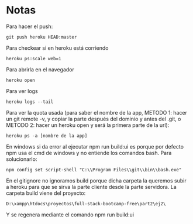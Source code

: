 # Notas

Para hacer el push:

    git push heroku HEAD:master

Para checkear si en heroku está corriendo

    heroku ps:scale web=1

Para abrirla en el navegador

    heroku open

Para ver logs

    heroku logs --tail

Para ver la quota usada (para saber el nombre de la app, METODO 1: hacer un git remote -v, y copiar la parte después del dominio y antes del .git, o METODO 2: hacer un heroku open y será la primera parte de la url):

    heroku ps -a [nombre de la app]

En windows si da error al ejecutar npm run build:ui es porque por defecto npm usa el cmd de windows y no entiende los comandos bash. Para solucionarlo:

    npm config set script-shell "C:\\Program Files\\git\\bin\\bash.exe"

En el gitignore no ignoramos build porque dicha carpeta la queremos subir a heroku para que se sirva la parte cliente desde la parte servidora. La carpeta build viene del proyecto:

    D:\xampp\htdocs\proyectos\full-stack-bootcamp-free\part2\ej2\

Y se regenera mediante el comando npm run build:ui
